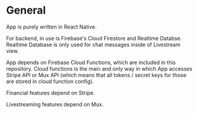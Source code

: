 # General

App is purely written in React Native.

For backend, in use is Firebase's Cloud Firestore and Realtime Databse. Realtime Database is only used for chat messages inside of Livestream view.

App depends on Firebase Cloud Functions, which are included in this repository. Cloud functions is the main and only way in which App accesses Stripe API or Mux API (which means that all tokens / secret keys for those are stored in cloud function config).

Financial features depend on Stripe.

Livestreaming features depend on Mux.